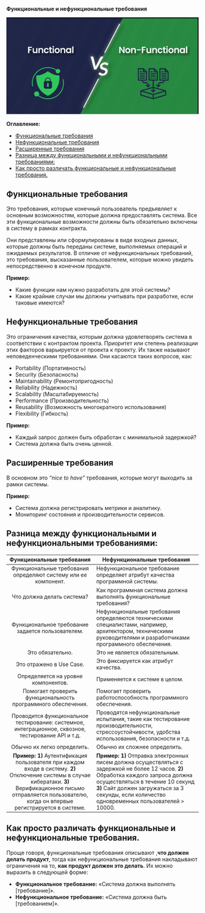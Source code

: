 **Функциональные и нефункциональные требования**

![alt text](image/image.png)

**Оглавление:**

- [Функциональные требования](#функциональные-требования)
- [Нефункциональные требования](#нефункциональные-требования)
- [Расширенные требования](#расширенные-требования)
- [Разница между функциональными и нефункциональными требованиями:](#разница-между-функциональными-и-нефункциональными-требованиями)
- [Как просто различать функциональные и нефункциональные требования.](#как-просто-различать-функциональные-и-нефункциональные-требования)

## Функциональные требования

Это требования, которые конечный пользователь предъявляет к основным возможностям, которые должна предоставлять система. Все эти функциональные возможности должны быть обязательно включены в систему в рамках контракта.

Они представлены или сформулированы в виде входных данных, которые должны быть переданы системе, выполняемых операций и ожидаемых результатов. В отличие от нефункциональных требований, это требования, высказанные пользователем, которые можно увидеть непосредственно в конечном продукте.

**Пример:**

- Какие функции нам нужно разработать для этой системы?
- Какие крайние случаи мы должны учитывать при разработке, если таковые имеются?

## Нефункциональные требования

Это ограничения качества, которым должна удовлетворять система в соответствии с контрактом проекта. Приоритет или степень реализации этих факторов варьируется от проекта к проекту. Их также называют неповеденческими требованиями. Они касаются таких вопросов, как:

- Portability (Портативность)
- Security (Безопасность)
- Maintainability (Ремонтопригодность)
- Reliability (Надежность)
- Scalability (Масштабируемость)
- Performance (Производительность)
- Reusability (Возможность многократного использования)
- Flexibility (Гибкость)

**Пример:**
- Каждый запрос должен быть обработан с минимальной задержкой?
- Система должна быть очень ценной.

## Расширенные требования

В основном это _“nice to have”_ требования, которые могут выходить за рамки системы.

**Пример:**

- Система должна регистрировать метрики и аналитику.
- Мониторинг состояния и производительности сервисов.


## Разница между функциональными и нефункциональными требованиями:

|                                                                                            Функциональные требования                                                                                           | Нефункциональные требования                                                                                                                                                                                                                                    |
|:--------------------------------------------------------------------------------------------------------------------------------------------------------------------------------------------------------------:|----------------------------------------------------------------------------------------------------------------------------------------------------------------------------------------------------------------------------------------------------------------|
| Функциональные требования определяют систему или ее компонент.                                                                                                                                                 | Нефункциональное требование определяет атрибут качества программной системы.                                                                                                                                                                                   |
| Что должна делать система?                                                                                                                                                                                     | Как программная система должна выполнять функциональные требования?                                                                                                                                                                                            |
| Функциональное требование задается пользователем.                                                                                                                                                              | Нефункциональные требования определяются техническими специалистами, например, архитектором, техническими руководителями и разработчиками программного обеспечения.                                                                                            |
| Это обязательно.                                                                                                                                                                                               | Это не является обязательным.                                                                                                                                                                                                                                  |
| Это отражено в Use Case.                                                                                                                                                                                       | Это фиксируется как атрибут качества.                                                                                                                                                                                                                          |
| Определяется на уровне компонентов.                                                                                                                                                                            | Применяется к системе в целом.                                                                                                                                                                                                                                 |
| Помогает проверить функциональность программного обеспечения.                                                                                                                                                  | Помогает проверить работоспособность программного обеспечения.                                                                                                                                                                                                 |
| Проводится функциональное тестирование: системное, интеграционное, сквозное, тестирование API и т.д.                                                                                                           | Проводятся нефункциональные испытания, такие как тестирование производительности, стрессоустойчивости, удобства использования, безопасности и т.д.                                                                                                             |
| Обычно их легко определить.                                                                                                                                                                                    | Обычно их сложнее определить.                                                                                                                                                                                                                                  |
| **Пример:** **1)** Аутентификация пользователя при каждом входе в систему. **2)** Отключение системы в случае кибератаки. **3)** Верификационное письмо отправляется пользователю, когда он впервые регистрируется в системе. | **Пример:** **1)** Отправка электронных писем должна осуществляться с задержкой не более 12 часов. **2)** Обработка каждого запроса должна осуществляться в течение 10 секунд **3)** Сайт должен загружаться за 3 секунды, если количество одновременных пользователей > 10000. |


## Как просто различать функциональные и нефункциональные требования. 

Проще говоря, функциональные требования описывают ,**что должен делать продукт**, тогда как нефункциональные требования накладывают ограничения на то, **как продукт должен это делать**. Их можно выразить в следующей форме:

- **Функциональное требование:** «Система должна выполнять [требование]».
- **Нефункциональное требование:** «Система должна быть [требованием]».